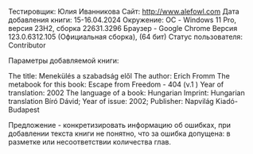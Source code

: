 Тестировщик: Юлия Иванникова
Сайт: http://www.alefowl.com
Дата добавления книги: 15-16.04.2024
Окружение: ОС -  Windows 11 Pro, версия 23H2, сборка 22631.3296
Браузер - Google Chrome Версия 123.0.6312.105 (Официальная сборка), (64 бит)
Статус пользователя: Contributor

Параметры добавляемой книги:

The title: Menekülés a szabadság elől
The author: Erich Fromm
The metabook for this book: Escape from Freedom - 404 (v.1 )
Year of translation: 2002
The language of a book: Hungarian
Imprint: Hungarian translation Bíró Dávid; Year of issue: 2002;  Publisher: Napvilág Kiadó- Budapest

Предложение - конкретизировать информацию об ошибках, при добавлении текста книги не понятно, что за ошибка допущена: в разметке или несоответствии  количества глав.
